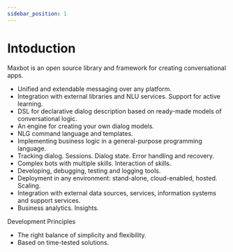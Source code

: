 ```yaml
---
sidebar_position: 1
---
```


# Intoduction

Maxbot is an open source library and framework for creating conversational apps.

- Unified and extendable messaging over any platform.
- Integration with external libraries and NLU services. Support for active learning.
- DSL for declarative dialog description based on ready-made models of conversational logic.
- An engine for creating your own dialog models.
- NLG command language and templates.
- Implementing business logic in a general-purpose programming language.
- Tracking dialog. Sessions. Dialog state. Error handling and recovery.
- Complex bots with multiple skills. Interaction of skills.
- Developing, debugging, testing and logging tools.
- Deployment in any environment: stand-alone, cloud-enabled, hosted. Scaling.
- Integration with external data sources, services, information systems and support services.
- Business analytics. Insights.

Development Principles

- The right balance of simplicity and flexibility.
- Based on time-tested solutions.